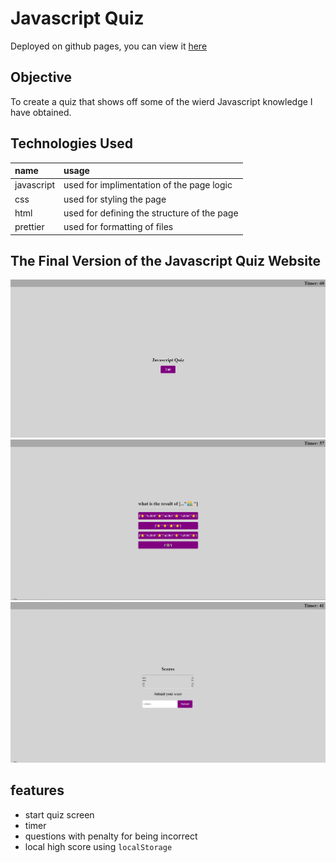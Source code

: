 # Javascript Quiz

Deployed on github pages, you can view it [here](https://ianssenne.github.io/ch-js-quiz/)

## Objective

To create a quiz that shows off some of the wierd Javascript knowledge I have obtained.

## Technologies Used

| name       | usage                                       |
| :--------- | :------------------------------------------ |
| javascript | used for implimentation of the page logic   |
| css        | used for styling the page                   |
| html       | used for defining the structure of the page |
| prettier   | used for formatting of files                |

## The Final Version of the Javascript Quiz Website

![Javascript Quiz Start Screen](./readme-assets/page_0.png)
![Javascript Quiz Qustion Screen](./readme-assets/page_1.png)
![Javascript Quiz High Score Screen](./readme-assets/page_2.png)

## features

- start quiz screen
- timer
- questions with penalty for being incorrect
- local high score using `localStorage`

